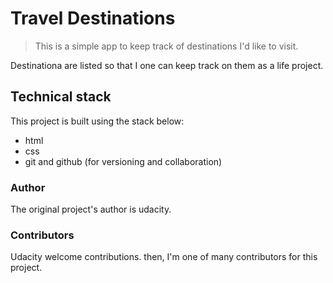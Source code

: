 # Travel Destinations

> This is a simple app to keep track of destinations I'd like to visit.

Destinationa are listed so that I one can keep track on them as a life project.

## Technical stack

This project is built using the stack below:
* html
* css
* git and github (for versioning and collaboration)

### Author

The original project's author is udacity.

### Contributors

Udacity welcome contributions. then, I'm one of many contributors for this project.